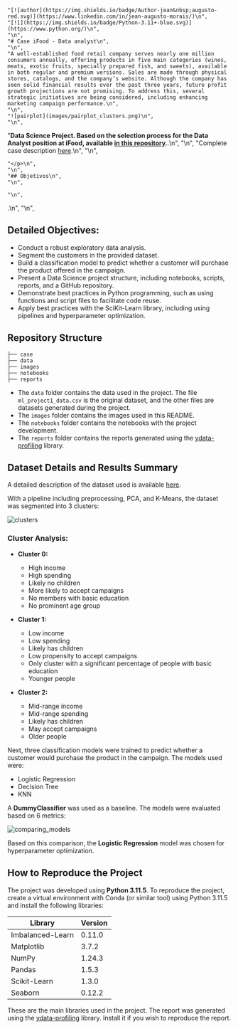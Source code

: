 
    "[![author](https://img.shields.io/badge/Author-jean&nbsp;augusto-red.svg)](https://www.linkedin.com/in/jean-augusto-morais/)\n",
    "[![](https://img.shields.io/badge/Python-3.11+-blue.svg)](https://www.python.org/)\n",
    "\n",
    "# Case iFood - Data analyst\n",
    "\n",
    "A well-established food retail company serves nearly one million consumers annually, offering products in five main categories (wines, meats, exotic fruits, specially prepared fish, and sweets), available in both regular and premium versions. Sales are made through physical stores, catalogs, and the company’s website. Although the company has seen solid financial results over the past three years, future profit growth projections are not promising. To address this, several strategic initiatives are being considered, including enhancing marketing campaign performance.\n",
    "\n",
    "![pairplot](images/pairplot_clusters.png)\n",
    "\n",

"**Data Science Project. Based on the selection process for the Data Analyst position at iFood, available [in this repository](https://github.com/ifood/ifood-data-business-analyst-test).**.\n",
    "\n",
    "Complete case description [here](case/README.md).\n",
    "\n",

    "</p>\n",
    "\n",
    "## Objetivos\n",
    "\n",

    "\n",
.\n",
    "\n",
## **Detailed Objectives:**

- Conduct a robust exploratory data analysis.
- Segment the customers in the provided dataset.
- Build a classification model to predict whether a customer will purchase the product offered in the campaign.
- Present a Data Science project structure, including notebooks, scripts, reports, and a GitHub repository.
- Demonstrate best practices in Python programming, such as using functions and script files to facilitate code reuse.
- Apply best practices with the SciKit-Learn library, including using pipelines and hyperparameter optimization.

## **Repository Structure**

```
├── case
├── data
├── images
├── notebooks
├── reports
```

- The `data` folder contains the data used in the project. The file `ml_project1_data.csv` is the original dataset, and the other files are datasets generated during the project.
- The `images` folder contains the images used in this README.
- The `notebooks` folder contains the notebooks with the project development.
- The `reports` folder contains the reports generated using the [ydata-profiling](https://github.com/ydataai/ydata-profiling) library.

## **Dataset Details and Results Summary**

A detailed description of the dataset used is available [here](data/README.md).

With a pipeline including preprocessing, PCA, and K-Means, the dataset was segmented into 3 clusters:

![clusters](images/pca_clusters.png)

### **Cluster Analysis:**

- **Cluster 0:** 
  - High income
  - High spending
  - Likely no children
  - More likely to accept campaigns
  - No members with basic education
  - No prominent age group

- **Cluster 1:** 
  - Low income
  - Low spending
  - Likely has children
  - Low propensity to accept campaigns
  - Only cluster with a significant percentage of people with basic education
  - Younger people

- **Cluster 2:** 
  - Mid-range income
  - Mid-range spending
  - Likely has children
  - May accept campaigns
  - Older people

Next, three classification models were trained to predict whether a customer would purchase the product in the campaign. The models used were:

- Logistic Regression
- Decision Tree
- KNN

A **DummyClassifier** was used as a baseline. The models were evaluated based on 6 metrics:

![comparing_models](images/comparing_models.png)

Based on this comparison, the **Logistic Regression** model was chosen for hyperparameter optimization.

## **How to Reproduce the Project**

The project was developed using **Python 3.11.5**. To reproduce the project, create a virtual environment with Conda (or similar tool) using Python 3.11.5 and install the following libraries:

| Library          | Version |
| ---------------- | ------ |
| Imbalanced-Learn | 0.11.0 |
| Matplotlib       | 3.7.2  |
| NumPy            | 1.24.3 |
| Pandas           | 1.5.3  |
| Scikit-Learn     | 1.3.0  |
| Seaborn          | 0.12.2 |

These are the main libraries used in the project. The report was generated using the [ydata-profiling](https://github.com/ydataai/ydata-profiling) library. Install it if you wish to reproduce the report.
